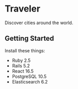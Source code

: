 # Traveler

Discover cities around the world. 

## Getting Started

Install these things:

* Ruby 2.5
* Rails 5.2
* React 16.5
* PostgreSQL 10.5
* Elasticsearch 6.2

